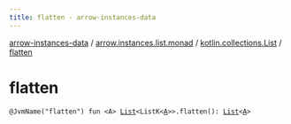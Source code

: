 ```yaml
---
title: flatten - arrow-instances-data
---
```


[arrow-instances-data](../../index.html) / [arrow.instances.list.monad](../index.html) / [kotlin.collections.List](index.html) / [flatten](./flatten.html)

# flatten

`@JvmName("flatten") fun <A> `[`List`](https://kotlinlang.org/api/latest/jvm/stdlib/kotlin.collections/-list/index.html)`<ListK<`[`A`](flatten.html#A)`>>.flatten(): `[`List`](https://kotlinlang.org/api/latest/jvm/stdlib/kotlin.collections/-list/index.html)`<`[`A`](flatten.html#A)`>`